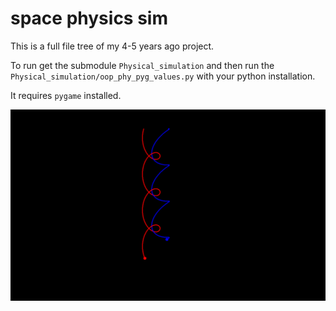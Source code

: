 # space physics sim

This is a full file tree of my 4-5 years ago project.

To run get the submodule `Physical_simulation` and
then run the `Physical_simulation/oop_phy_pyg_values.py` with your python installation.

It requires `pygame` installed.

![physics_sim.png](physics_sim.png)
